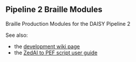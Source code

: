 Pipeline 2 Braille Modules
--------------------------

Braille Production Modules for the DAISY Pipeline 2

See also:

 - the [development wiki page](http://code.google.com/p/daisy-pipeline/wiki/BrailleProductionDev)
 - the [ZedAI to PEF script user guide](http://code.google.com/p/daisy-pipeline/wiki/ZedAIToPEFUsage)

